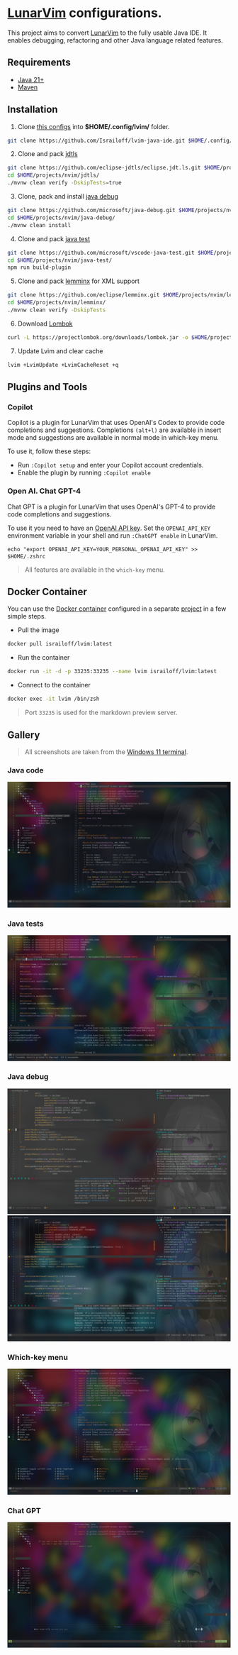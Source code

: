 # [LunarVim](https://www.lunarvim.org/) configurations.

This project aims to convert [LunarVim](https://www.lunarvim.org/) to the fully usable Java IDE. It enables debugging, refactoring and other Java language related features.

## Requirements

- [Java 21+](https://openjdk.org/projects/jdk/21/) 
- [Maven](https://maven.apache.org/download.cgi)

## Installation

1. Clone [this configs](https://github.com/Israiloff/lvim-java-ide) into **$HOME/.config/lvim/** folder.

```bash
git clone https://github.com/Israiloff/lvim-java-ide.git $HOME/.config/lvim/
```

2. Clone and pack [jdtls](https://github.com/eclipse-jdtls/eclipse.jdt.ls)

```bash
git clone https://github.com/eclipse-jdtls/eclipse.jdt.ls.git $HOME/projects/nvim/jdtls/
cd $HOME/projects/nvim/jdtls/
./mvnw clean verify -DskipTests=true
```

3. Clone, pack and install [java debug](https://github.com/microsoft/java-debug)

```bash
git clone https://github.com/microsoft/java-debug.git $HOME/projects/nvim/java-debug/
cd $HOME/projects/nvim/java-debug/
./mvnw clean install
```

4. Clone and pack [java test](https://github.com/microsoft/vscode-java-test)

```bash
git clone https://github.com/microsoft/vscode-java-test.git $HOME/projects/nvim/java-test/
cd $HOME/projects/nvim/java-test/
npm run build-plugin
```

5. Clone and pack [lemminx](https://github.com/eclipse/lemminx) for XML support

```bash
git clone https://github.com/eclipse/lemminx.git $HOME/projects/nvim/lemminx/
cd $HOME/projects/nvim/lemminx/
./mvnw clean verify -DskipTests
```

6. Download [Lombok](https://projectlombok.org/)

```bash
curl -L https://projectlombok.org/downloads/lombok.jar -o $HOME/projects/nvim/lombok.jar
```

7. Update Lvim and clear cache

```bash
lvim +LvimUpdate +LvimCacheReset +q
```

## Plugins and Tools

### Copilot
Copilot is a plugin for LunarVim that uses OpenAI's Codex to provide code completions and suggestions. 
Completions `(alt+l)` are available in insert mode and suggestions are available in normal mode in which-key menu.

To use it, follow these steps:
- Run `:Copilot setup` and enter your Copilot account credentials.
- Enable the plugin by running `:Copilot enable`

### Open AI. Chat GPT-4
Chat GPT is a plugin for LunarVim that uses OpenAI's GPT-4 to provide code completions and suggestions.

To use it you need to have an [OpenAI API key](https://platform.openai.com/api-keys). 
Set the `OPENAI_API_KEY` environment variable in your shell and run `:ChatGPT enable` in LunarVim.

```shell
echo "export OPENAI_API_KEY=YOUR_PERSONAL_OPENAI_API_KEY" >> $HOME/.zshrc
```

> All features are available in the `which-key` menu.

## Docker Container
You can use the [Docker container](https://hub.docker.com/r/israiloff/lvim) configured in a separate 
[project](https://github.com/Israiloff/lvim-java-ide-container) in a few simple steps.

- Pull the image
```bash
docker pull israiloff/lvim:latest
```

- Run the container
```bash
docker run -it -d -p 33235:33235 --name lvim israiloff/lvim:latest
```

- Connect to the container
```bash
docker exec -it lvim /bin/zsh
```

> Port `33235` is used for the markdown preview server.

## Gallery

> All screenshots are taken from the [Windows 11 terminal](https://www.microsoft.com/en-us/p/windows-terminal/9n0dx20hk701).

### Java code
![Java](https://github.com/Israiloff/lvim-java-ide-resources/blob/master/vim_java_code.png)

### Java tests
![Java tests](https://github.com/Israiloff/lvim-java-ide-resources/blob/master/vim_java_tests.png)

### Java debug
![Java debug](https://github.com/Israiloff/lvim-java-ide-resources/blob/master/vim_java_debug.png)
![Java debug object expanded](https://github.com/Israiloff/lvim-java-ide-resources/blob/master/vim_java_debug_obj.png)

### Which-key menu
![Which-key menu](https://github.com/Israiloff/lvim-java-ide-resources/blob/master/vim_which_key_menu.png)

### Chat GPT
![Chat GPT](https://github.com/Israiloff/lvim-java-ide-resources/blob/master/vim_chat_gpt.png)
